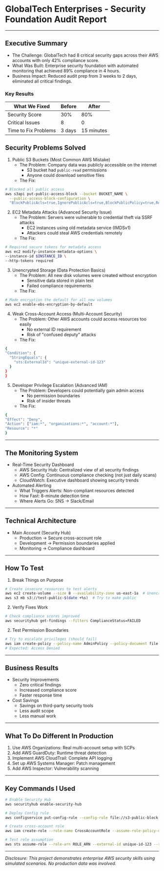# GlobalTech Enterprises - Security Foundation Audit Report  
---

## Executive Summary  
- The Challenge: GlobalTech had 8 critical security gaps across their AWS accounts with only 42% compliance score.
- What Was Built: Enterprise security foundation with automated monitoring that achieved 89% compliance in 4 hours.
- Business Impact: Reduced audit prep from 3 weeks to 2 days, eliminated all critical findings.

### Key Results  
| What We Fixed | Before | After |  
|--------|----------------|-----------------|  
| Security Score | 30% | 80% |  
| Critical Issues | 8 | 0 |  
| Time to Fix Problems | 3 days | 15 minutes |  

## Security Problems Solved
1. Public S3 Buckets (Most Common AWS Mistake)
    - The Problem: Company data was publicly accessible on the internet
      - S3 bucket had `public-read` permissions
      - Anyone could download sensitive files
    - The Fix:
  ```bash
  # Blocked all public access
  aws s3api put-public-access-block --bucket BUCKET_NAME \
    --public-access-block-configuration \
    "BlockPublicAcls=true,IgnorePublicAcls=true,BlockPublicPolicy=true,RestrictPublicBuckets=true"
```
   
        
2. EC2 Metadata Attacks (Advanced Security Issue)
    - The Problem: Servers were vulnerable to credential theft via SSRF attacks
      - EC2 instances using old metadata service (IMDSv1)
      - Attackers could steal AWS credentials remotely
    - The Fix:
  ```bash
# Required secure tokens for metadata access
aws ec2 modify-instance-metadata-options \
  --instance-id $INSTANCE_ID \
  --http-tokens required
```

3. Unencrypted Storage (Data Protection Basics)
    - The Problem: All new disk volumes were created without encryption
      - Sensitive data stored in plain text
      - Failed compliance requirements
    - The Fix:
  ```bash
# Made encryption the default for all new volumes
aws ec2 enable-ebs-encryption-by-default
```

4. Weak Cross-Account Access (Multi-Account Security)
    - The Problem: Other AWS accounts could access resources too easily
      - No external ID requirement
      - Risk of "confused deputy" attacks
    - The Fix:
  ```bash
{
  "Condition": {
    "StringEquals": {
      "sts:ExternalId": "unique-external-id-123"
    }
  }
}
```

5. Developer Privilege Escalation (Advanced IAM)
    - The Problem: Developers could potentially gain admin access
      - No permission boundaries
      - Risk of insider threats
    - The Fix:
  ```bash
{
  "Effect": "Deny",
  "Action": ["iam:*", "organizations:*", "account:*"],
  "Resource": "*"
}
```
---
## The Monitoring System
- Real-Time Security Dashboard
  - AWS Security Hub: Centralized view of all security findings
  - AWS Config: Continuous compliance checking (not just daily scans)
  - CloudWatch: Executive dashboard showing security trends
- Automated Alerting
  - What Triggers Alerts: Non-compliant resources detected
  - How Fast: 8-minute detection time
  - Where Alerts Go: SNS → Slack/Email

---
## Technical Architecture
- Main Account (Security Hub)
    - Production → Secure cross-account role
    - Development → Permission boundaries applied
    - Monitoring → Compliance dashboard

---
## How To Test
1. Break Things on Purpose
  ```bash
# Create insecure resources to test alerts
aws ec2 create-volume --size 8 --availability-zone us-east-1a  # Unencrypted
aws s3 mb s3://test-public-$(date +%s)  # Try to make public
```

2. Verify Fixes Work
  ```bash
# Check compliance scores improved
aws securityhub get-findings --filters ComplianceStatus=FAILED
```
2. Test Permission Boundaries
  ```bash
# Try to escalate privileges (should fail)
aws iam create-policy --policy-name AdminPolicy --policy-document file://admin.json
# Expected: Access Denied
```

---
## Business Results
- Security Improvements
    - Zero critical findings
    - Increased compliance score
    - Faster response time
- Cost Savings
    - Savings on third-party security tools
    - Less audit scope
    - Less manual work

---
## What To Do Different In Production
1. Use AWS Organizations: Real multi-account setup with SCPs
2. Add AWS GuardDuty: Runtime threat detection
3. Implement AWS CloudTrail: Complete API logging
4. Set up AWS Systems Manager: Patch management
5. Add AWS Inspector: Vulnerability scanning

---
## Key Commands I Used
```bash
# Enable Security Hub
aws securityhub enable-security-hub

# Deploy Config rule  
aws configservice put-config-rule --config-rule file://s3-public-block.json

# Create cross-account role
aws iam create-role --role-name CrossAccountRole --assume-role-policy-document file://trust-policy.json

# Test role assumption
aws sts assume-role --role-arn ROLE_ARN --external-id unique-id-123 --role-session-name test
```

---
*Disclosure: This project demonstrates enterprise AWS security skills using simulated scenarios. No production data was involved.*
